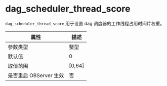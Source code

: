 dag_scheduler_thread_score 
===============================================

`dag_scheduler_thread_score` 用于设置 dag 调度器的工作线程占用时间片权重。


|      **属性**      |  **描述**  |
|------------------|----------|
| 参数类型             | 整型       |
| 默认值              | 0        |
| 取值范围             | \[0,64\] |
| 是否重启 OBServer 生效 | 否        |




